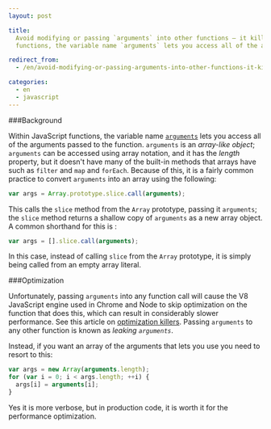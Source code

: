 ```yaml
---
layout: post

title:
  Avoid modifying or passing `arguments` into other functions — it kills optimization
  functions, the variable name `arguments` lets you access all of the arguments passed to the function. `arguments` is an *array-like object*; `arguments` can be accessed using array notation, and it has the *length* property, but it doesn't have many of the built-in methods that arrays have such as `filter` and `map` and `forEach`. Because of this, it is a fairly common practice to convert `arguments` into an array using the following snipet

redirect_from:
  - /en/avoid-modifying-or-passing-arguments-into-other-functions-it-kills-optimization/

categories:
  - en
  - javascript
---
```


###Background

Within JavaScript functions, the variable name [`arguments`](https://developer.mozilla.org/en-US/docs/Web/JavaScript/Reference/Functions/arguments) lets you access all of the arguments passed to the function. `arguments` is an _array-like object_; `arguments` can be accessed using array notation, and it has the _length_ property, but it doesn't have many of the built-in methods that arrays have such as `filter` and `map` and `forEach`. Because of this, it is a fairly common practice to convert `arguments` into an array using the following:

```js
var args = Array.prototype.slice.call(arguments);
```

This calls the `slice` method from the `Array` prototype, passing it `arguments`; the `slice` method returns a shallow copy of `arguments` as a new array object. A common shorthand for this is :

```js
var args = [].slice.call(arguments);
```

In this case, instead of calling `slice` from the `Array` prototype, it is simply being called from an empty array literal.

###Optimization

Unfortunately, passing `arguments` into any function call will cause the V8 JavaScript engine used in Chrome and Node to skip optimization on the function that does this, which can result in considerably slower performance. See this article on [optimization killers](https://github.com/petkaantonov/bluebird/wiki/Optimization-killers). Passing `arguments` to any other function is known as _leaking `arguments`_.

Instead, if you want an array of the arguments that lets you use you need to resort to this:

```js
var args = new Array(arguments.length);
for (var i = 0; i < args.length; ++i) {
  args[i] = arguments[i];
}
```

Yes it is more verbose, but in production code, it is worth it for the performance optimization.

